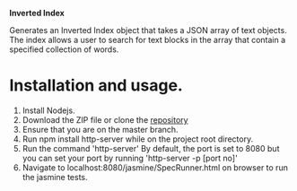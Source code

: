 **Inverted Index**

Generates an Inverted Index object that takes a JSON array of text objects. The index allows a user to search for text blocks in the array that contain a specified collection of words.

Installation and usage.
=======================

1. Install Nodejs.
2. Download the ZIP file or clone the [repository](https://github.com/andela-gnyenyeshi/inverted-index)
3. Ensure that you are on the master branch.
4. Run npm install http-server while on the project root directory.
5. Run the command 'http-server' By default, the port is set to 8080 but you can set your port by running 'http-server -p [port no]'
6. Navigate to localhost:8080/jasmine/SpecRunner.html on browser to run the jasmine tests.

